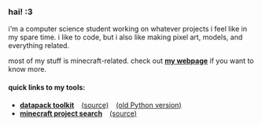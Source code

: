 ### hai! :3
i'm a computer science student working on whatever projects i feel like in my spare time. i like to code, but i also like making pixel art, models, and everything related.

most of my stuff is minecraft-related. check out [**my webpage**](https://everloste.github.io/) if you want to know more.

#### quick links to my tools:
- [**datapack toolkit**](https://everloste.github.io/dptoolkit-web/) &ensp; [(source)](https://github.com/everloste/dptoolkit-web) &ensp; [(old Python version)](https://github.com/everloste/DatapackToolkit)
- [**minecraft project search**](https://everloste.github.io/mc-project-search/) &ensp; [(source)](https://github.com/everloste/mc-project-search)
